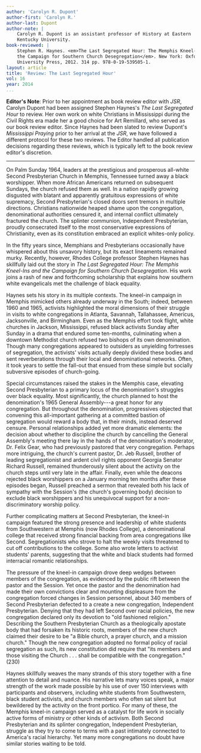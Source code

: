 ```yaml
---
author: 'Carolyn R. Dupont'
author-first: 'Carolyn R.'
author-last: Dupont
author-note: |
    Carolyn R. Dupont is an assistant professor of History at Eastern
    Kentucky University.
book-reviewed: |
    Stephen R. Haynes. <em>The Last Segregated Hour: The Memphis Kneel-Ins and
    the Campaign for Southern Church Desegregation</em>. New York: Oxford
    University Press, 2012. 314 pp. 978-0-19-539505-1.
layout: article
title: 'Review: The Last Segregated Hour'
vol: 16
year: 2014
...
```


**Editor's Note**: Prior to her appointment as book review editor with
*JSR*, Carolyn Dupont had been assigned Stephen Haynes's *The Last
Segregated Hour* to review. Her own work on white Christians in
Mississippi during the Civil Rights era made her a good choice for Art
Remillard, who served as our book review editor. Since Haynes had been
slated to review Dupont's *Mississippi Praying* prior to her arrival at
the *JSR*, we have followed a different protocol for these two reviews.
The Editor handled all publication decisions regarding these reviews,
which is typically left to the book review editor's discretion.

---

On Palm Sunday 1964, leaders at the prestigious and prosperous all-white
Second Presbyterian Church in Memphis, Tennessee turned away a black
worshipper. When more African Americans returned on subsequent Sundays,
the church refused them as well. In a nation rapidly growing disgusted
with blatant and apparently gratuitous expressions of white supremacy,
Second Presbyterian's closed doors sent tremors in multiple directions.
Christians nationwide heaped shame upon the congregation, denominational
authorities censured it, and internal conflict ultimately fractured the
church. The splinter communion, Independent Presbyterian, proudly
consecrated itself to the most conservative expressions of Christianity,
even as its constitution embraced an explicit whites-only policy.

In the fifty years since, Memphians and Presbyterians occasionally have
whispered about this unsavory history, but its exact lineaments remained
murky. Recently, however, Rhodes College professor Stephen Haynes has
skillfully laid out the story in *The Last Segregated Hour: The Memphis
Kneel-Ins and the Campaign for Southern Church Desegregation*. His work
joins a rash of new and forthcoming scholarship that explains how
southern white evangelicals met the challenge of black equality.

Haynes sets his story in its multiple contexts. The kneel-in campaign in
Memphis mimicked others already underway in the South; indeed, between
1960 and 1965, activists highlighted the moral dimensions of their
struggle in visits to white congregations in Atlanta, Savannah,
Tallahassee, Americus, Jacksonville, and Birmingham. Even as the Memphis
effort took flight, white churches in Jackson, Mississippi, refused
black activists Sunday after Sunday in a drama that endured some
ten-months, culminating when a downtown Methodist church refused two
bishops of its own denomination. Though many congregations appeared to
outsiders as unyielding fortresses of segregation, the activists' visits
actually deeply divided these bodies and sent reverberations through
their local and denominational networks. Often, it took years to settle
the fall-out that ensued from these simple but socially subversive
episodes of church-going.

Special circumstances raised the stakes in the Memphis case, elevating
Second Presbyterian to a primary locus of the denomination's struggles
over black equality. Most significantly, the church planned to host the
denomination's 1965 General Assembly---a great honor for any
congregation. But throughout the denomination, progressives objected
that convening this all-important gathering at a committed bastion of
segregation would reward a body that, in their minds, instead deserved
censure. Personal relationships added yet more dramatic elements: the
decision about whether to discipline the church by cancelling the
General Assembly's meeting there lay in the hands of the denomination's
moderator, Dr. Felix Gear, who had previously pastored that very
congregation. Perhaps more intriguing, the church's current pastor, Dr.
Jeb Russell, brother of leading segregationist and ardent civil rights
opponent Georgia Senator Richard Russell, remained thunderously silent
about the activity on the church steps until very late in the affair.
Finally, even while the deacons rejected black worshippers on a January
morning ten months after these episodes began, Russell preached a sermon
that revealed both his lack of sympathy with the Session's (the church's
governing body) decision to exclude black worshippers and his
unequivocal support for a non-discriminatory worship policy.

Further complicating matters at Second Presbyterian, the kneel-in
campaign featured the strong presence and leadership of white students
from Southwestern at Memphis (now Rhodes College), a denominational
college that received strong financial backing from area congregations
like Second. Segregationists who strove to halt the weekly visits
threatened to cut off contributions to the college. Some also wrote
letters to activist students' parents, suggesting that the white and
black students had formed interracial romantic relationships.

The pressure of the kneel-in campaign drove deep wedges between members
of the congregation, as evidenced by the public rift between the pastor
and the Session. Yet once the pastor and the denomination had made their
own convictions clear and mounting displeasure from the congregation
forced changes in Session personnel, about 340 members of Second
Presbyterian defected to a create a new congregation, Independent
Presbyterian. Denying that they had left Second over racial policies,
the new congregation declared only its devotion to "old fashioned
religion." Describing the Southern Presbyterian Church as a
theologically apostate body that had forsaken its historic roots,
members of the new church claimed their desire to be "a Bible church, a
prayer church, and a mission church." Though the new congregation
adopted no formal policy of racial segregation as such, its new
constitution did require that "its members and those visiting the Church
. . . shall be compatible with the congregation." (230)

Haynes skillfully weaves the many strands of this story together with a
fine attention to detail and nuance. His narrative lets many voices
speak, a major strength of the work made possible by his use of over 150
interviews with participants and observers, including white students
from Southwestern, black student activists, and church members who often
sat silent but bewildered by the activity on the front portico. For many
of these, the Memphis kneel-in campaign served as a catalyst for life
work in socially active forms of ministry or other kinds of activism.
Both Second Presbyterian and its splinter congregation, Independent
Presbyterian, struggle as they try to come to terms with a past
intimately connected to America's racial hierarchy. Yet many more
congregations no doubt have similar stories waiting to be told.
